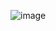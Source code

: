 ![image](https://user-images.githubusercontent.com/49478000/222765304-36f3920c-c603-4c11-9b1a-dc623761a7cb.png)

